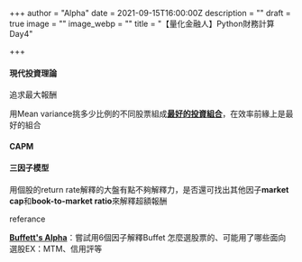 +++
author = "Alpha"
date = 2021-09-15T16:00:00Z
description = ""
draft = true
image = ""
image_webp = ""
title = "【量化金融人】Python財務計算Day4"

+++
#### 現代投資理論

追求最大報酬

用Mean variance挑多少比例的不同股票組成[**最好的投資組合**](https://kopu.chat/2017/05/28/%E5%8D%81%E5%88%86%E9%90%98%E8%AE%80%E6%87%82%E7%90%86%E8%B2%A1%E6%8A%95%E8%B3%87%E5%AD%B8-%E4%BB%80%E9%BA%BC%E6%98%AF%E6%9C%80%E5%A5%BD%E7%9A%84%E6%8A%95%E8%B3%87%E7%B5%84%E5%90%88%EF%BC%9F/ "最好的投資組合")，在效率前緣上是最好的組合

#### CAPM

#### 三因子模型

用個股的return rate解釋的大盤有點不夠解釋力，是否還可找出其他因子**market cap**和**book-to-market ratio**來解釋超額報酬

referance

[**Buffett's Alpha**]()：嘗試用6個因子解釋Buffet 怎麼選股票的、可能用了哪些面向選股EX：MTM、信用評等